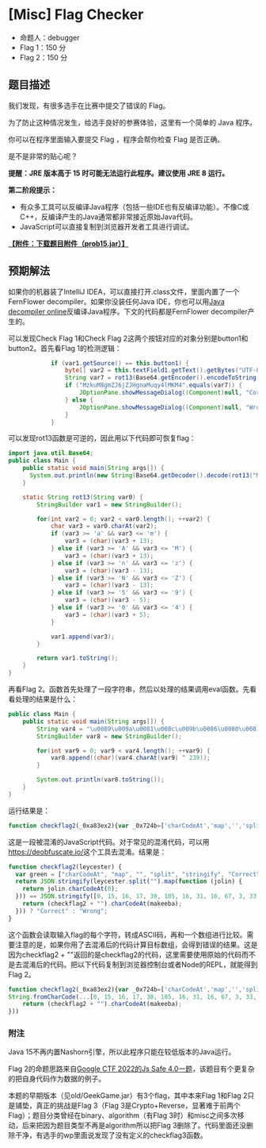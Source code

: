 # [Misc] Flag Checker

- 命题人：debugger
- Flag 1：150 分
- Flag 2：150 分

## 题目描述

<p>我们发现，有很多选手在比赛中提交了错误的 Flag。</p>
<p>为了防止这种情况发生，给选手良好的参赛体验，这里有一个简单的 Java 程序。</p>
<p>你可以在程序里面输入要提交 Flag ，程序会帮你检查 Flag 是否正确。</p>
<p>是不是非常的贴心呢？</p>
<p><strong>提醒：JRE 版本高于 15 时可能无法运行此程序。建议使用 JRE 8 运行。</strong></p>
<div class="well">
<p><strong>第二阶段提示：</strong></p>
<ul>
<li>有众多工具可以反编译Java程序（包括一些IDE也有反编译功能）。不像C或C++，反编译产生的Java通常都非常接近原始Java代码。</li>
<li>JavaScript可以直接复制到浏览器开发者工具进行调试。</li>
</ul>
</div>

**[【附件：下载题目附件（prob15.jar）】](attachment/prob15.jar)**

## 预期解法

如果你的机器装了IntelliJ IDEA，可以直接打开.class文件，里面内置了一个FernFlower decompiler。如果你没装任何Java IDE，你也可以用[Java decompiler online](http://www.javadecompilers.com/)反编译Java程序。下文的代码都是FernFlower decompiler产生的。

可以发现Check Flag 1和Check Flag 2这两个按钮对应的对象分别是button1和button2。首先看Flag 1的检测逻辑：
```java
            if (var1.getSource() == this.button1) {
                byte[] var2 = this.textField1.getText().getBytes("UTF-8");
                String var7 = rot13(Base64.getEncoder().encodeToString(var2));
                if ("MzkuM8gmZJ6jZJHgnaMuqy4lMKM4".equals(var7)) {
                    JOptionPane.showMessageDialog((Component)null, "Correct");
                } else {
                    JOptionPane.showMessageDialog((Component)null, "Wrong");
                }
            }
```

可以发现rot13函数是可逆的，因此用以下代码即可恢复flag：
```java
import java.util.Base64;
public class Main {
    public static void main(String args[]) {
      System.out.println(new String(Base64.getDecoder().decode(rot13("MzkuM8gmZJ6jZJHgnaMuqy4lMKM4"))));
    }

    static String rot13(String var0) {
        StringBuilder var1 = new StringBuilder();

        for(int var2 = 0; var2 < var0.length(); ++var2) {
            char var3 = var0.charAt(var2);
            if (var3 >= 'a' && var3 <= 'm') {
                var3 = (char)(var3 + 13);
            } else if (var3 >= 'A' && var3 <= 'M') {
                var3 = (char)(var3 + 13);
            } else if (var3 >= 'n' && var3 <= 'z') {
                var3 = (char)(var3 - 13);
            } else if (var3 >= 'N' && var3 <= 'Z') {
                var3 = (char)(var3 - 13);
            } else if (var3 >= '5' && var3 <= '9') {
                var3 = (char)(var3 - 5);
            } else if (var3 >= '0' && var3 <= '4') {
                var3 = (char)(var3 + 5);
            }

            var1.append(var3);
        }

        return var1.toString();
    }
}
```

再看Flag 2。函数首先处理了一段字符串，然后以处理的结果调用eval函数。先看看处理的结果是什么：
```java
public class Main {
    public static void main(String args[]) {
        String var4 = "\u0089\u009a\u0081\u008c\u009b\u0086\u0080\u0081Ï\u008c\u0087\u008a\u008c\u0084\u0089\u0083\u008e\u0088ÝÇ°ß\u0097\u008e×Ü\u008a\u0097ÝÆ\u0094\u0099\u008e\u009dÏ°ß\u0097ØÝÛ\u008dÒ´È\u008c\u0087\u008e\u009d¬\u0080\u008b\u008a®\u009bÈÃÈ\u0082\u008e\u009fÈÃÈÈÃÈ\u009c\u009f\u0083\u0086\u009bÈÃÈ\u009c\u009b\u009d\u0086\u0081\u0088\u0086\u0089\u0096ÈÃÈ¬\u0080\u009d\u009d\u008a\u008c\u009bÈÃÈ¸\u009d\u0080\u0081\u0088ÈÃÈ\u0085ÂÈ²Ô\u009d\u008a\u009b\u009a\u009d\u0081ÏÇ¥¼ ¡´°ß\u0097ØÝÛ\u008d´Û²²Ç°ß\u0097\u008e×Ü\u008a\u0097Ý´°ß\u0097ØÝÛ\u008d´Ü²²Ç°ß\u0097ØÝÛ\u008d´Ý²Æ´°ß\u0097ØÝÛ\u008d´Þ²²Ç\u0089\u009a\u0081\u008c\u009b\u0086\u0080\u0081Ç°ß\u0097\u008e×Ü\u008a\u0097ÜÆ\u0094\u009d\u008a\u009b\u009a\u009d\u0081Ï°ß\u0097\u008e×Ü\u008a\u0097Ü´°ß\u0097ØÝÛ\u008d´ß²²ÇßÆ\u0092ÆÆÒÒÏ¥¼ ¡´°ß\u0097ØÝÛ\u008d´Û²²Ç´ßÃÞÚÃÞÙÃÞØÃÜßÃÞßÚÃÞÙÃÜÞÃÞÙÃÙØÃÜÃÜÜÃÚÃÙßÃÛÃÞßÙÃÙÃÛÞÃßÃÞÃÙØÃÜÃÞÙÃÛÃÙÃÜÜÃÝÜÝ²´°ß\u0097ØÝÛ\u008d´Þ²²Ç\u0089\u009a\u0081\u008c\u009b\u0086\u0080\u0081Ç°ß\u0097\u008e×Ü\u008a\u0097ÜÆ\u0094\u009d\u008a\u009b\u009a\u009d\u0081ÏÇ\u008c\u0087\u008a\u008c\u0084\u0089\u0083\u008e\u0088ÝÄÏ°ß\u0097ØÝÛ\u008d´Ý²Æ´°ß\u0097ØÝÛ\u008d´ß²²Ç°ß\u0097\u008e×Ü\u008a\u0097ÜÆ\u0092ÆÆÐ°ß\u0097ØÝÛ\u008d´Ú²Õ°ß\u0097ØÝÛ\u008d´Ù²Æ\u0092";
        StringBuilder var8 = new StringBuilder();

        for(int var9 = 0; var9 < var4.length(); ++var9) {
            var8.append((char)(var4.charAt(var9) ^ 239));
        }

        System.out.println(var8.toString());
    }
}
```

运行结果是：
```javascript
function checkflag2(_0xa83ex2){var _0x724b=['charCodeAt','map','','split','stringify','Correct','Wrong','j-'];return (JSON[_0x724b[4]](_0xa83ex2[_0x724b[3]](_0x724b[2])[_0x724b[1]](function(_0xa83ex3){return _0xa83ex3[_0x724b[0]](0)}))== JSON[_0x724b[4]]([0,15,16,17,30,105,16,31,16,67,3,33,5,60,4,106,6,41,0,1,67,3,16,4,6,33,232][_0x724b[1]](function(_0xa83ex3){return (checkflag2+ _0x724b[2])[_0x724b[0]](_0xa83ex3)}))?_0x724b[5]:_0x724b[6])}
```

这是一段被混淆的JavaScript代码。对于常见的混淆代码，可以用<https://deobfuscate.io/>这个工具去混淆。结果是：
```javascript
function checkflag2(leycester) {
  var green = ["charCodeAt", "map", "", "split", "stringify", "Correct", "Wrong", "j-"];
  return JSON.stringify(leycester.split("").map(function (jolin) {
    return jolin.charCodeAt(0);
  })) == JSON.stringify([0, 15, 16, 17, 30, 105, 16, 31, 16, 67, 3, 33, 5, 60, 4, 106, 6, 41, 0, 1, 67, 3, 16, 4, 6, 33, 232].map(function (makeeba) {
    return (checkflag2 + "").charCodeAt(makeeba);
  })) ? "Correct" : "Wrong";
}
```

这个函数会读取输入flag的每个字符，转成ASCII码，再和一个数组进行比较。需要注意的是，如果你用了去混淆后的代码计算目标数组，会得到错误的结果。这是因为checkflag2 + ""返回的是checkflag2的代码，这里需要使用原始的代码而不是去混淆后的代码。把以下代码复制到浏览器控制台或者Node的REPL，就能得到Flag 2。

```javascript
function checkflag2(_0xa83ex2){var _0x724b=['charCodeAt','map','','split','stringify','Correct','Wrong','j-'];return (JSON[_0x724b[4]](_0xa83ex2[_0x724b[3]](_0x724b[2])[_0x724b[1]](function(_0xa83ex3){return _0xa83ex3[_0x724b[0]](0)}))== JSON[_0x724b[4]]([0,15,16,17,30,105,16,31,16,67,3,33,5,60,4,106,6,41,0,1,67,3,16,4,6,33,232][_0x724b[1]](function(_0xa83ex3){return (checkflag2+ _0x724b[2])[_0x724b[0]](_0xa83ex3)}))?_0x724b[5]:_0x724b[6])} 
String.fromCharCode(...[0, 15, 16, 17, 30, 105, 16, 31, 16, 67, 3, 33, 5, 60, 4, 106, 6, 41, 0, 1, 67, 3, 16, 4, 6, 33, 232].map(function (makeeba) {
    return (checkflag2 + "").charCodeAt(makeeba);
}))
```

### 附注

Java 15不再内置Nashorn引擎，所以此程序只能在较低版本的Java运行。

Flag 2的命题思路来自[Google CTF 2022的Js Safe 4.0一题](https://kitctf.de/writeups/jssafe)，该题目有个更复杂的把自身代码作为数据的例子。

本题的早期版本（见old/GeekGame.jar）有3个flag，其中本来Flag 1和Flag 2只是铺垫，真正的挑战是Flag 3（Flag 3是Crypto+Reverse，显著难于前两个Flag）；题目分类曾经在binary、algorithm（有Flag 3时）和misc之间多次移动，后来把因为题目类型不再是algorithm所以把Flag 3删除了。代码里面还没删除干净，有选手的wp里面说发现了没有定义的checkflag3函数。
